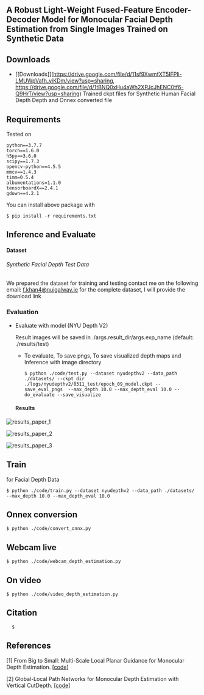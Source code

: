 ## A Robust Light-Weight Fused-Feature Encoder-Decoder Model for Monocular Facial Depth Estimation from Single Images Trained on Synthetic Data

## Downloads
- [[Downloads]](https://drive.google.com/file/d/11sf9XwmfXT5IFPli-LMUWpVafh_yiKDm/view?usp=sharing, https://drive.google.com/file/d/1tBNQ0xHu4aWh2XPJcJhENC0tf6-Q9HrT/view?usp=sharing) Trained ckpt files for Synthetic Human Facial Depth Depth and Onnex converted file

## Requirements
Tested on 
```
python==3.7.7
torch==1.6.0
h5py==3.6.0
scipy==1.7.3
opencv-python==4.5.5
mmcv==1.4.3
timm=0.5.4
albumentations=1.1.0
tensorboardX==2.4.1
gdown==4.2.1
```
You can install above package with 
```
$ pip install -r requirements.txt
```

## Inference and Evaluate

#### Dataset
###### Synthetic Facial Depth Test Data
We prepared the dataset for training and testing
contact me on the following email: f.khan4@nuigalway.ie for the complete dataset, I will provide the download link

### Evaluation
  
- Evaluate with model (NYU Depth V2)
  
  Result images will be saved in ./args.result_dir/args.exp_name (default: ./results/test)
   - To evaluate, To save pngs, To save visualized depth maps and Inference with image directory
     ```
     $ python ./code/test.py --dataset nyudepthv2 --data_path ./datasets/ --ckpt_dir ./logs/nyudepthv2/0311_test/epoch_09_model.ckpt --save_eval_pngs  --max_depth 10.0 --max_depth_eval 10.0 --do_evaluate --save_visualize
     ```
  #### Results<br/>
![results_paper_1](https://user-images.githubusercontent.com/49758542/162745266-d40040d5-9453-488f-8ece-5c2b55e7f187.png)

![results_paper_2](https://user-images.githubusercontent.com/49758542/162745410-bb74edb3-0a20-4a4d-be4f-6f05132c04fb.png)

![results_paper_3](https://user-images.githubusercontent.com/49758542/162745426-bf8b499b-8a2f-4875-8525-2a0d5ac5d7e1.png)

## Train

for Facial Depth Data
  ```
  $ python ./code/train.py --dataset nyudepthv2 --data_path ./datasets/ --max_depth 10.0 --max_depth_eval 10.0  
  ```
## Onnex conversion 

  ```
  $ python ./code/convert_onnx.py  
  ```

## Webcam live 

  ```
  $ python ./code/webcam_depth_estimation.py  
  ```
  
## On video  

  ```
  $ python ./code/video_depth_estimation.py  
  ```

## Citation

```
  $   
  ```
## References

[1] From Big to Small: Multi-Scale Local Planar Guidance for Monocular Depth Estimation. [[code]](https://github.com/cleinc/bts)

[2] Global-Local Path Networks for Monocular Depth Estimation with Vertical CutDepth. [[code]](https://github.com/vinvino02/GLPDepth)

